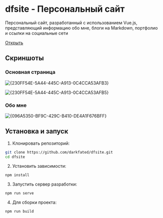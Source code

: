 # dfsite - Персональный сайт

Персональный сайт, разработанный с использованием Vue.js, представляющий информацию обо мне, блоги на Markdown, портфолио и ссылки на социальные сети

[Открыть](https://darkfated.github.io/dfsite/)

## Скриншоты
### Основная страница
![{230FF54E-5A44-445C-A913-0C4CCA53AFB3}](https://kappa.lol/JGYWYd)

![{230FF54E-5A44-445C-A913-0C4CCA53AFB5}](https://kappa.lol/ReXnEu)

### Обо мне
![{096A5350-BF9C-429C-B410-DE4A1F676BFF}](https://kappa.lol/8MVCut)

## Установка и запуск

1. Клонировать репозиторий:

```bash
git clone https://github.com/darkfated/dfsite.git
cd dfsite
```

2. Установить зависимости:

```
npm install
```

3. Запустить сервер разработки:

```
npm run serve
```

4. Для сборки проекта:

```
npm run build
```
